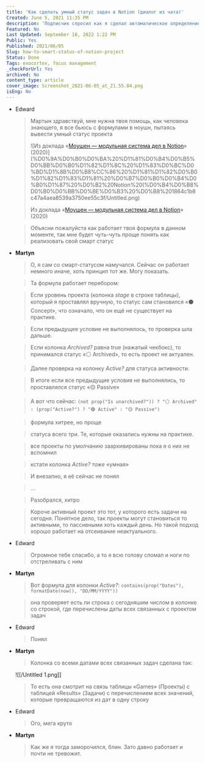 ```yaml
---
title: 'Как сделать умный статус задач в Notion (диалог из чата)'
Created: June 5, 2021 11:35 PM
description: 'Подписчик спросил как я сделал автоматическое определение статуса проекта в Notion-таблице'
Featured: No
Last Updated: September 18, 2022 1:22 PM
Public: Yes
Published: 2021/06/05
Slug: how-to-smart-status-of-notion-project
Status: Done
Tags: exocortex, focus management
_checkForUrl: Yes
archived: No
content_type: article
cover_image: Screenshot_2021-06-05_at_21.55.04.png
isEng: No
---
```


- Edward
    
    > Мартын здравствуй, мне нужна твоя помощь, как человека знающего, я все бьюсь с формулами в ноушн, пытаясь вывести умный статус проекта
    > 
    > 
    > ![Из доклада «[Моушен — модульная система дел в Notion](https://www.youtube.com/watch?v=DeWI3x3k4xo&list=PLWYGgkgDvA_8q1dTsD0soKIMezctgchVL&index=5)» (2020)](%D0%9A%D0%B0%D0%BA%20%D1%81%D0%B4%D0%B5%D0%BB%D0%B0%D1%82%D1%8C%20%D1%83%D0%BC%D0%BD%D1%8B%D0%B8%CC%86%20%D1%81%D1%82%D0%B0%D1%82%D1%83%D1%81%20%D0%B7%D0%B0%D0%B4%D0%B0%D1%87%20%D0%B2%20Notion%20(%D0%B4%D0%B8%D0%B0%D0%BB%D0%BE%D0%B3%20%D0%B8%201864c1b8c47a4aea8539a3750ee55c3f/Untitled.png)
    > 
    > Из доклада «[Моушен — модульная система дел в Notion](https://www.youtube.com/watch?v=DeWI3x3k4xo&list=PLWYGgkgDvA_8q1dTsD0soKIMezctgchVL&index=5)» (2020)
    > 
    
    > Объясни пожалуйста как работает твоя формула в данном моменте, так мне будет чуть-чуть проще понять как реализовать свой смарт статус
    > 
- **Martyn**
    
    > О, я сам со смарт-статусом намучался. Сейчас он работает немного иначе, хоть принцип тот же. Могу показать.
    > 
    
    > Та формула работает перебором:
    > 
    
    > Если уровень проекта (колонка *stage* в строке таблицы), который я проставлял вручную, то статус сам становился «⚫️ Concept», что означало, что он ещё не существует на практике.
    > 
    
    > Если предыдущее условие не выполнялось, то проверка шла дальше.
    > 
    
    > Если колонка *Аrchived?* равна true (нажатый чекбокс), то принимался статус «⚪️ Archived», то есть проект не актуален.
    > 
    
    > Далее проверка на колонку *Active?* для статуса активности.
    > 
    
    > В итоге если все предыдущие условия не выполнялись, то проставлялся статус «🟡 Passive»
    > 
    
    > А вот что сейчас:
    `(not prop("Is unarchived?")) ? "⚪️ Archived" : (prop("Active?") ? "🟢 Active" : "🟡 Passive")`
    > 
    
    > формула хитрее, но проще
    > 
    
    > статусa всего три. Те, которые оказались нужны на практике.
    > 
    
    > все проекты по умолчанию заархивированы пока я о них не вспомнил
    > 
    
    > кстати колонка *Active? тожe* «умная»
    > 
    
    > И внезапно, я её сейчас не понял
    > 
    
    > ...
    > 
    
    > Разобрался, хитро
    > 
    
    > Короче активный проект это тот, у которого есть задачи на сегодня. Понятное дело, так проекты могут становиться то активными, то пассивными хоть каждый день. Но такой подход хорошо работает на отсеивание неактуального.
    > 
- Edward
    
    > Огромное тебе спасибо, а то я всю голову сломал и ноги по отстреливать с ним
    > 
- **Martyn**
    
    > Вот формула для колонки *Active?*:
    `contains(prop("Dates"), formatDate(now(), "DD/MM/YYYY"))`
    > 
    
    > она проверяет есть ли строка с сегодняшим числом в колонке со строкой, где перечислены даты всех связанных с проектом задач
    > 
- Edward
    
    > Понял
    > 
- **Martyn**
    
    > Колонка со всеми датами всех связанных задач сделана так:
    > 
    
    ![[/Untitled 1.png]]
    
    > То есть она смотрит на связь таблицы «Games» (Проекты) с таблицей «Results» (Задачи) с перечислением всех значений, которые превращаются из дат в одну строку
    > 
- Edward
    
    > Ого, мега круто
    > 
- **Martyn**
    
    > Как же я тогда заморочился, блин. Зато давно работает и почти не тревожит.
    >